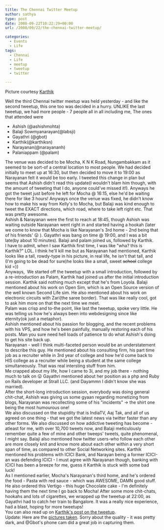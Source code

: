 ```yaml
---
title: The Chennai Twitter Meetup
author: sathya
type: post
date: 2008-09-22T10:22:29+00:00
url: /2008/09/22/the-chennai-twitter-meetup/

categories:
  - Events
  - Life
tags:
  - Chennai
  - Life
  - meetup
  - tweetup
  - twitter

---
```

Picture courtesy [Karthik][1]

<img style="display: none;" src="https://img54.imageshack.us/img54/5310/tweetupiq2.png" alt="Chennai Twitter Meetup" /> 

Well the third Chennai twitter meetup was held yesterday - and like the second tweetup, this one too was decided in a hurry. UNLIKE the last tweetup, we had more people - 7 people all in all including me, The ones that attended were

  * Ashish (@ashishmohta)
  * Balaji Sowmyanarayan(@labsji)
  * Gayathri (@gbot)
  * Karthik(@karthiksn)
  * Narayanan(@narayananh)
  * Palaniappam (@palam)

<!--more-->

<div>
  The venue was decided to be Mocha, K N K Road, Nungambakkam as it seemed to be sort-of a central location to most people. We had decided initially to meet up at 16:30, but then decided to move it to 19:00 as Narayanan felt it would be too early. I tweeted this change in plan but seems that Ashish didn't read this update(I wouldn't blam him though, with the amount of tweeting that I do, anyone could've missed it!). Anyways he got the tweet just before he left for Mocha @ 16:15, else he'd be waiting there for like 3 hours! Anyways once the venue was fixed, he didn't know how to make his way from Kelly's to Mocha, but Balaji was kind enough to tweet the EXACT directions, which road, where to take left right etc. That was pretty awesome.
</div>

<div>
  Ashish & Narayanan were the first to reach at 18:45, though Ashish was waiting outside Narayanan went right in and started having a hookah (later we come to know that Mocha is like Narayanan's 3rd home - 2nd being that of his friends' 😛 ). Gayathri was bang on time @ 19:00, and I was a bit late(by about 10 minutes). Balaji and palam joined us, followed by Karthik.
</div>

<div>
  I have to admit, when I saw Karthik first time, I was like "wha? this is Karthik?" LOL. I think he'll kill me but as Narayanan had mentioned, Karthik looks like a tall, rowdy-type in his picture, in real life, he isn't that tall, and (I'm going to be dead for sure)he looks like a small, sweet <span style="text-decoration: line-through;">school</span> college kid =))
</div>

<div>
  Anyways,  We started off the tweetup with a small introduction, followed by a re-introduction as Palam, Karthik had joined us after the initial introduction session. Karthik said nothing much except that he's from Loyola. Balaji mentioned about his work on Open Sim, which is an Open Source version of the well known Second Life sim. He also mentioned about his work on electronic circuits with Zari(the saree border). That was like really cool, got to ask him more on that the next time we meet.
</div>

<div>
  Palam was crisp and to-the point, like last the tweetup, spoke very little. He was telling us how he's always been into webdesigning since like eternity(ok just a metaphor).
</div>

<div>
  Ashish mentioned about his passion for blogging, and the recent problems with his VPS, and how he's been painfully, manually restoring each of his posts. Man you sure need hell loads of patience to do what Ashish's doing to get his site back up.
</div>

<div>
  Narayanan - well I think multi-faceted person would be an understatement to describe this guy. He mentioned about his consulting firm, his part time job as a recruiter while in 3rd year of college and how he'd come back to HIS college as a recruiter while being a student at the same college simultaneously. That was real intersting stuff from him.
</div>

<div>
  Me crapped about my life, how I came to 3i, and my job there - nothing much to talk on 😛 Gayathri mentioned about her position as a php and Ruby on Rails developer at Strall LLC. (and Dayammn I didn't know she was married).
</div>

<div>
  After the short-long introduction session, everybody was doing general chit-chat, Ashish was giving us some gyaan regarding monetizing from blogs, Narayanan was recollecting some of his "incidents" -> the shirt one being the most humourous one!
</div>

<div>
  We also discussed on the stupidity that is IndiaTV, Aaj Tak, and all of us agreed on one thing - that we got the latest news via twitter faster than any other forms. We also discussed on how addictive tweeting has become - atleast for me, with over 10,700 tweets now, and Balaji meticulously remember quite a few of mine and other tweeps' tweets, quite phenomenal, I might say. Balaji also mentioned how twitter users-who follow each other are more closely knit and know more about each other within a very short span of time, as compared to other Social Networking sites. Karthik mentioned his problems with ICICI Bank, and Narayan being a former ICICI-an was defending ICICI - I must agree with Narayanan though, banking with ICICI has been a breeze for me, guess it Karthik is stuck with some bad luck!
</div>

<div>
  As I mentioned earlier, Mocha's Narayanan's third home, and he's ordered the food - Pasta with red sauce - which was AWESOME, DAMN good stuff. He also ordered this Vertigo - this huge Chocolate cake - I'm definitely having them the next time I go back to Mocha! After some more chit-chats, hookahs and lots of cigarettes, we wrapped up the tweetup at 22:00, as Gayathri had to catch her train to Bangalore. It was a really nice experience, had a blast, hoping for more tweetups!
</div>

<div>
  You can also read up on <a href="https://blog.karthiksn.com/2008/09/22/chennai-tweet-up/">Karthik's post on the tweetup</a>.
</div>

<div>
  Update: Here are the <a href="https://www.flickr.com/photos/sathyabhat/sets/72157607577662441/">pictures taken</a>. Sorry about the quality - it was pretty dark, and @Gbot's phone cam did a great job in capturing them.
</div>

 [1]: https://karthiksn.com
